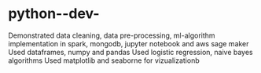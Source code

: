 # python--dev-
Demonstrated data cleaning, data pre-processing, ml-algorithm implementation in spark, mongodb, jupyter notebook and aws sage maker
Used dataframes, numpy and pandas 
Used logistic regression, naive bayes algorithms 
Used matplotlib and seaborne for vizualizationb 
